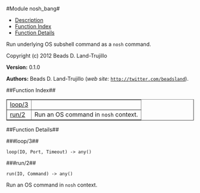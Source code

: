 

#Module nosh_bang#

* [Description](#description)
* [Function Index](#index)
* [Function Details](#functions)


Run underlying OS subshell command as a `nosh` command.

Copyright (c) 2012 Beads D. Land-Trujillo

__Version:__ 0.1.0

__Authors:__ Beads D. Land-Trujillo (_web site:_ [`http://twitter.com/beadsland`](http://twitter.com/beadsland)).<a name="index"></a>

##Function Index##


<table width="100%" border="1" cellspacing="0" cellpadding="2" summary="function index"><tr><td valign="top"><a href="#loop-3">loop/3</a></td><td></td></tr><tr><td valign="top"><a href="#run-2">run/2</a></td><td>Run an OS command in <code>nosh</code> context.</td></tr></table>


<a name="functions"></a>

##Function Details##

<a name="loop-3"></a>

###loop/3##


`loop(IO, Port, Timeout) -> any()`

<a name="run-2"></a>

###run/2##


`run(IO, Command) -> any()`

Run an OS command in `nosh` context.
